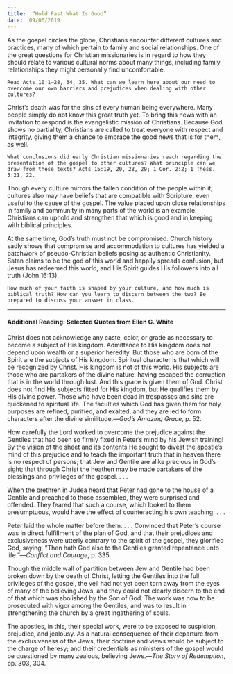 ```yaml
---
title:  “Hold Fast What Is Good”
date:  09/06/2019
---
```


As the gospel circles the globe, Christians encounter different cultures and practices, many of which pertain to family and social relationships. One of the great questions for Christian missionaries is in regard to how they should relate to various cultural norms about many things, including family relationships they might personally find uncomfortable.

`Read Acts 10:1–28, 34, 35. What can we learn here about our need to overcome our own barriers and prejudices when dealing with other cultures?`

Christ’s death was for the sins of every human being everywhere. Many people simply do not know this great truth yet. To bring this news with an invitation to respond is the evangelistic mission of Christians. Because God shows no partiality, Christians are called to treat everyone with respect and integrity, giving them a chance to embrace the good news that is for them, as well.

`What conclusions did early Christian missionaries reach regarding the presentation of the gospel to other cultures? What principle can we draw from these texts? Acts 15:19, 20, 28, 29; 1 Cor. 2:2; 1 Thess. 5:21, 22.`

Though every culture mirrors the fallen condition of the people within it, cultures also may have beliefs that are compatible with Scripture, even useful to the cause of the gospel. The value placed upon close relationships in family and community in many parts of the world is an example. Christians can uphold and strengthen that which is good and in keeping with biblical principles.

At the same time, God’s truth must not be compromised. Church history sadly shows that compromise and accommodation to cultures has yielded a patchwork of pseudo-Christian beliefs posing as authentic Christianity. Satan claims to be the god of this world and happily spreads confusion, but Jesus has redeemed this world, and His Spirit guides His followers into all truth (John 16:13).

`How much of your faith is shaped by your culture, and how much is biblical truth? How can you learn to discern between the two? Be prepared to discuss your answer in class.`

---

#### Additional Reading: Selected Quotes from Ellen G. White

Christ does not acknowledge any caste, color, or grade as necessary to become a subject of His kingdom. Admittance to His kingdom does not depend upon wealth or a superior heredity. But those who are born of the Spirit are the subjects of His kingdom. Spiritual character is that which will be recognized by Christ. His kingdom is not of this world. His subjects are those who are partakers of the divine nature, having escaped the corruption that is in the world through lust. And this grace is given them of God. Christ does not find His subjects fitted for His kingdom, but He qualifies them by His divine power. Those who have been dead in trespasses and sins are quickened to spiritual life. The faculties which God has given them for holy purposes are refined, purified, and exalted, and they are led to form characters after the divine similitude.—_God’s Amazing Grace_, p. 52. 

How carefully the Lord worked to overcome the prejudice against the Gentiles that had been so firmly fixed in Peter’s mind by his Jewish training! By the vision of the sheet and its contents He sought to divest the apostle’s mind of this prejudice and to teach the important truth that in heaven there is no respect of persons; that Jew and Gentile are alike precious in God’s sight; that through Christ the heathen may be made partakers of the blessings and privileges of the gospel. . . . 

When the brethren in Judea heard that Peter had gone to the house of a Gentile and preached to those assembled, they were surprised and offended. They feared that such a course, which looked to them presumptuous, would have the effect of counteracting his own teaching. . . . 

Peter laid the whole matter before them. . . . Convinced that Peter’s course was in direct fulfillment of the plan of God, and that their prejudices and exclusiveness were utterly contrary to the spirit of the gospel, they glorified God, saying, “Then hath God also to the Gentiles granted repentance unto life.”—_Conflict and Courage_, p. 335. 

Though the middle wall of partition between Jew and Gentile had been broken down by the death of Christ, letting the Gentiles into the full privileges of the gospel, the veil had not yet been torn away from the eyes of many of the believing Jews, and they could not clearly discern to the end of that which was abolished by the Son of God. The work was now to be prosecuted with vigor among the Gentiles, and was to result in strengthening the church by a great ingathering of souls. 

The apostles, in this, their special work, were to be exposed to suspicion, prejudice, and jealousy. As a natural consequence of their departure from the exclusiveness of the Jews, their doctrine and views would be subject to the charge of heresy; and their credentials as ministers of the gospel would be questioned by many zealous, believing Jews.—_The Story of Redemption_, pp. 303, 304. 